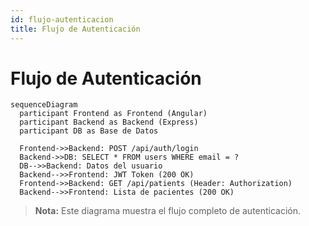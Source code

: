 ```yaml
---
id: flujo-autenticacion
title: Flujo de Autenticación
---
```


# Flujo de Autenticación

```mermaid
sequenceDiagram
  participant Frontend as Frontend (Angular)
  participant Backend as Backend (Express)
  participant DB as Base de Datos

  Frontend->>Backend: POST /api/auth/login
  Backend->>DB: SELECT * FROM users WHERE email = ?
  DB-->>Backend: Datos del usuario
  Backend-->>Frontend: JWT Token (200 OK)
  Frontend->>Backend: GET /api/patients (Header: Authorization)
  Backend-->>Frontend: Lista de pacientes (200 OK)
```

> **Nota:** Este diagrama muestra el flujo completo de autenticación.